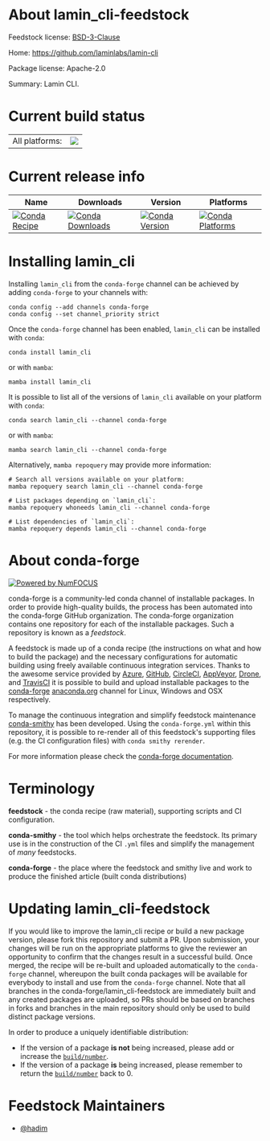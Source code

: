 About lamin_cli-feedstock
=========================

Feedstock license: [BSD-3-Clause](https://github.com/conda-forge/lamin_cli-feedstock/blob/main/LICENSE.txt)

Home: https://github.com/laminlabs/lamin-cli

Package license: Apache-2.0

Summary: Lamin CLI.

Current build status
====================


<table><tr><td>All platforms:</td>
    <td>
      <a href="https://dev.azure.com/conda-forge/feedstock-builds/_build/latest?definitionId=26083&branchName=main">
        <img src="https://dev.azure.com/conda-forge/feedstock-builds/_apis/build/status/lamin_cli-feedstock?branchName=main">
      </a>
    </td>
  </tr>
</table>

Current release info
====================

| Name | Downloads | Version | Platforms |
| --- | --- | --- | --- |
| [![Conda Recipe](https://img.shields.io/badge/recipe-lamin__cli-green.svg)](https://anaconda.org/conda-forge/lamin_cli) | [![Conda Downloads](https://img.shields.io/conda/dn/conda-forge/lamin_cli.svg)](https://anaconda.org/conda-forge/lamin_cli) | [![Conda Version](https://img.shields.io/conda/vn/conda-forge/lamin_cli.svg)](https://anaconda.org/conda-forge/lamin_cli) | [![Conda Platforms](https://img.shields.io/conda/pn/conda-forge/lamin_cli.svg)](https://anaconda.org/conda-forge/lamin_cli) |

Installing lamin_cli
====================

Installing `lamin_cli` from the `conda-forge` channel can be achieved by adding `conda-forge` to your channels with:

```
conda config --add channels conda-forge
conda config --set channel_priority strict
```

Once the `conda-forge` channel has been enabled, `lamin_cli` can be installed with `conda`:

```
conda install lamin_cli
```

or with `mamba`:

```
mamba install lamin_cli
```

It is possible to list all of the versions of `lamin_cli` available on your platform with `conda`:

```
conda search lamin_cli --channel conda-forge
```

or with `mamba`:

```
mamba search lamin_cli --channel conda-forge
```

Alternatively, `mamba repoquery` may provide more information:

```
# Search all versions available on your platform:
mamba repoquery search lamin_cli --channel conda-forge

# List packages depending on `lamin_cli`:
mamba repoquery whoneeds lamin_cli --channel conda-forge

# List dependencies of `lamin_cli`:
mamba repoquery depends lamin_cli --channel conda-forge
```


About conda-forge
=================

[![Powered by
NumFOCUS](https://img.shields.io/badge/powered%20by-NumFOCUS-orange.svg?style=flat&colorA=E1523D&colorB=007D8A)](https://numfocus.org)

conda-forge is a community-led conda channel of installable packages.
In order to provide high-quality builds, the process has been automated into the
conda-forge GitHub organization. The conda-forge organization contains one repository
for each of the installable packages. Such a repository is known as a *feedstock*.

A feedstock is made up of a conda recipe (the instructions on what and how to build
the package) and the necessary configurations for automatic building using freely
available continuous integration services. Thanks to the awesome service provided by
[Azure](https://azure.microsoft.com/en-us/services/devops/), [GitHub](https://github.com/),
[CircleCI](https://circleci.com/), [AppVeyor](https://www.appveyor.com/),
[Drone](https://cloud.drone.io/welcome), and [TravisCI](https://travis-ci.com/)
it is possible to build and upload installable packages to the
[conda-forge](https://anaconda.org/conda-forge) [anaconda.org](https://anaconda.org/)
channel for Linux, Windows and OSX respectively.

To manage the continuous integration and simplify feedstock maintenance
[conda-smithy](https://github.com/conda-forge/conda-smithy) has been developed.
Using the ``conda-forge.yml`` within this repository, it is possible to re-render all of
this feedstock's supporting files (e.g. the CI configuration files) with ``conda smithy rerender``.

For more information please check the [conda-forge documentation](https://conda-forge.org/docs/).

Terminology
===========

**feedstock** - the conda recipe (raw material), supporting scripts and CI configuration.

**conda-smithy** - the tool which helps orchestrate the feedstock.
                   Its primary use is in the construction of the CI ``.yml`` files
                   and simplify the management of *many* feedstocks.

**conda-forge** - the place where the feedstock and smithy live and work to
                  produce the finished article (built conda distributions)


Updating lamin_cli-feedstock
============================

If you would like to improve the lamin_cli recipe or build a new
package version, please fork this repository and submit a PR. Upon submission,
your changes will be run on the appropriate platforms to give the reviewer an
opportunity to confirm that the changes result in a successful build. Once
merged, the recipe will be re-built and uploaded automatically to the
`conda-forge` channel, whereupon the built conda packages will be available for
everybody to install and use from the `conda-forge` channel.
Note that all branches in the conda-forge/lamin_cli-feedstock are
immediately built and any created packages are uploaded, so PRs should be based
on branches in forks and branches in the main repository should only be used to
build distinct package versions.

In order to produce a uniquely identifiable distribution:
 * If the version of a package **is not** being increased, please add or increase
   the [``build/number``](https://docs.conda.io/projects/conda-build/en/latest/resources/define-metadata.html#build-number-and-string).
 * If the version of a package **is** being increased, please remember to return
   the [``build/number``](https://docs.conda.io/projects/conda-build/en/latest/resources/define-metadata.html#build-number-and-string)
   back to 0.

Feedstock Maintainers
=====================

* [@hadim](https://github.com/hadim/)

